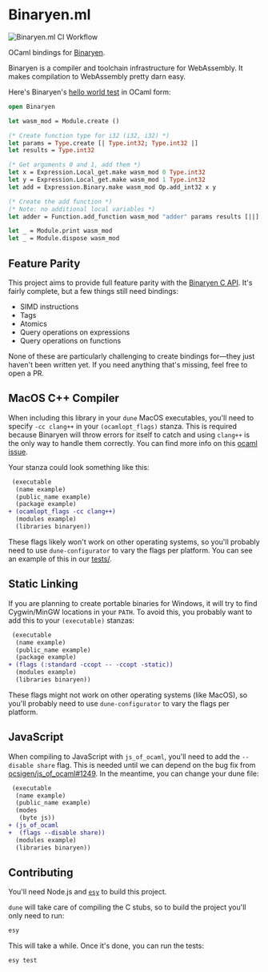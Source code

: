# Binaryen.ml

![Binaryen.ml CI Workflow](https://github.com/grain-lang/binaryen.ml/workflows/Binaryen.ml%20CI%20Workflow/badge.svg)

OCaml bindings for [Binaryen](https://github.com/WebAssembly/binaryen).

Binaryen is a compiler and toolchain infrastructure for WebAssembly. It makes compilation to WebAssembly pretty darn easy.

Here's Binaryen's [hello world test](https://github.com/WebAssembly/binaryen/blob/master/test/example/c-api-hello-world.c) in OCaml form:

```ocaml
open Binaryen

let wasm_mod = Module.create ()

(* Create function type for i32 (i32, i32) *)
let params = Type.create [| Type.int32; Type.int32 |]
let results = Type.int32

(* Get arguments 0 and 1, add them *)
let x = Expression.Local_get.make wasm_mod 0 Type.int32
let y = Expression.Local_get.make wasm_mod 1 Type.int32
let add = Expression.Binary.make wasm_mod Op.add_int32 x y

(* Create the add function *)
(* Note: no additional local variables *)
let adder = Function.add_function wasm_mod "adder" params results [||] add

let _ = Module.print wasm_mod
let _ = Module.dispose wasm_mod
```

## Feature Parity

This project aims to provide full feature parity with the [Binaryen C API](https://github.com/WebAssembly/binaryen/blob/master/src/binaryen-c.h). It's fairly complete, but a few things still need bindings:

- SIMD instructions
- Tags
- Atomics
- Query operations on expressions
- Query operations on functions

None of these are particularly challenging to create bindings for—they just haven't been written yet. If you need anything that's missing, feel free to open a PR.

## MacOS C++ Compiler

When including this library in your `dune` MacOS executables, you'll need to specify `-cc clang++` in your `(ocamlopt_flags)` stanza. This is required because Binaryen will throw errors for itself to catch and using `clang++` is the only way to handle them correctly. You can find more info on this [ocaml issue](https://github.com/ocaml/ocaml/issues/10423).

Your stanza could look something like this:

```diff
 (executable
  (name example)
  (public_name example)
  (package example)
+ (ocamlopt_flags -cc clang++)
  (modules example)
  (libraries binaryen))
```

These flags likely won't work on other operating systems, so you'll probably need to use `dune-configurator` to vary the flags per platform. You can see an example of this in our [tests/](./tests/dune).

## Static Linking

If you are planning to create portable binaries for Windows, it will try to find Cygwin/MinGW locations in your `PATH`. To avoid this, you probably want to add this to your `(executable)` stanzas:

```diff
 (executable
  (name example)
  (public_name example)
  (package example)
+ (flags (:standard -ccopt -- -ccopt -static))
  (modules example)
  (libraries binaryen))
```

These flags might not work on other operating systems (like MacOS), so you'll probably need to use `dune-configurator` to vary the flags per platform.

## JavaScript

When compiling to JavaScript with `js_of_ocaml`, you'll need to add the `--disable share` flag. This is needed until we can depend on the bug fix from [ocsigen/js_of_ocaml#1249](https://github.com/ocsigen/js_of_ocaml/pull/1249). In the meantime, you can change your dune file:

```diff
 (executable
  (name example)
  (public_name example)
  (modes
   (byte js))
+ (js_of_ocaml
+  (flags --disable share))
  (modules example)
  (libraries binaryen))
```

## Contributing

You'll need Node.js and [`esy`](https://esy.sh/docs/en/getting-started.html#install-esy) to build this project.

`dune` will take care of compiling the C stubs, so to build the project you'll only need to run:

```bash
esy
```

This will take a while. Once it's done, you can run the tests:

```bash
esy test
```
